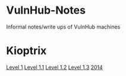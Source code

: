 # VulnHub-Notes
Informal notes/write ups of VulnHub machines

# Kioptrix
[Level 1](https://github.com/BrunoCaseiro/VulnHub-Notes/blob/main/Kioptrix/Level%201.pdf)
[Level 1.1]()
[Level 1.2]()
[Level 1.3]()
[2014]()
